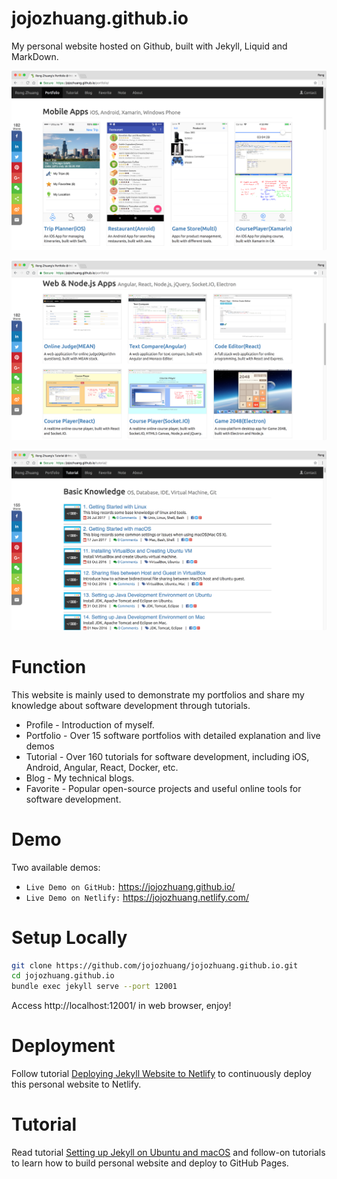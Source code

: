 # jojozhuang.github.io
My personal website hosted on Github, built with Jekyll, Liquid and MarkDown.

<kbd>![image](/assets/assets/github_portfolio1.png)</kbd>

<kbd>![image](/assets/assets/github_portfolio2.png)</kbd>

<kbd>![image](/assets/assets/github_tutorial.png)</kbd>

# Function
This website is mainly used to demonstrate my portfolios and share my knowledge about software development through tutorials.
* Profile - Introduction of myself.
* Portfolio - Over 15 software portfolios with detailed explanation and live demos
* Tutorial - Over 160 tutorials for software development, including iOS, Android, Angular, React, Docker, etc.
* Blog - My technical blogs.
* Favorite - Popular open-source projects and useful online tools for software development.

# Demo
Two available demos:
* `Live Demo on GitHub:` <a href="https://jojozhuang.github.io/" target="\_blank">https://jojozhuang.github.io/</a>
* `Live Demo on Netlify:` <a href="https://jojozhuang.netlify.com/" target="\_blank">https://jojozhuang.netlify.com/</a>

# Setup Locally
```bash
git clone https://github.com/jojozhuang/jojozhuang.github.io.git
cd jojozhuang.github.io
bundle exec jekyll serve --port 12001
```
Access http://localhost:12001/ in web browser, enjoy!

# Deployment
Follow tutorial [Deploying Jekyll Website to Netlify](https://jojozhuang.github.io/tutorial/deploying-jekyll-website-to-netlify/) to continuously deploy this personal website to Netlify.

# Tutorial
Read tutorial [Setting up Jekyll on Ubuntu and macOS](https://jojozhuang.github.io/tutorial/setting-up-jekyll-on-ubuntu-and-macos/) and follow-on tutorials to learn how to build personal website and deploy to GitHub Pages.
